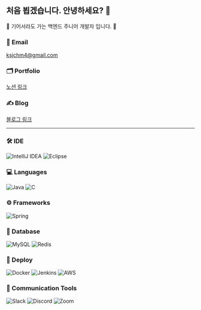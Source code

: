 ## 처음 뵙겠습니다. 안녕하세요? 👋



🐢 기어서라도 가는 백엔드 주니어 개발자 입니다. 🐢

### 📧 Email
ksjchm4@gmail.com

### 🗂️ Portfolio
[노션 링크](https://rlackdals.notion.site/1bbf05376b354c6dbbd56eb98544b297?pvs=4)

### ✍️ Blog
[블로그 링크](https://rlackdals.tistory.com/)

---

### 🛠️ IDE
![IntelliJ IDEA](https://img.shields.io/badge/IntelliJ_IDEA-000000.svg?style=for-the-badge&logo=intellij-idea&logoColor=white)
![Eclipse](https://img.shields.io/badge/Eclipse-2C2255?style=for-the-badge&logo=eclipse&logoColor=white)

### 💻 Languages
![Java](https://img.shields.io/badge/Java-ED8B00?style=for-the-badge&logo=openjdk&logoColor=white)
![C](https://img.shields.io/badge/C-00599C?style=for-the-badge&logo=c&logoColor=white)

### ⚙️ Frameworks
![Spring](https://img.shields.io/badge/Spring-6DB33F?style=for-the-badge&logo=spring&logoColor=white)

### 📂 Database
![MySQL](https://img.shields.io/badge/MySQL-00000F?style=for-the-badge&logo=mysql&logoColor=white)
![Redis](https://img.shields.io/badge/Redis-%23DD0031.svg?&style=for-the-badge&logo=redis&logoColor=white)

### 🚀 Deploy
![Docker](https://img.shields.io/badge/Docker-%230db7ed.svg?style=for-the-badge&logo=docker&logoColor=white)
![Jenkins](https://img.shields.io/badge/Jenkins-D24939?style=for-the-badge&logo=jenkins&logoColor=white)
![AWS](https://img.shields.io/badge/Amazon_AWS-FF9900?style=for-the-badge&logo=amazonaws&logoColor=white)

### 💬 Communication Tools
![Slack](https://img.shields.io/badge/Slack-4A154B?style=for-the-badge&logo=slack&logoColor=white)
![Discord](https://img.shields.io/badge/Discord-7289DA?style=for-the-badge&logo=discord&logoColor=white)
![Zoom](https://img.shields.io/badge/Zoom-2D8CFF?style=for-the-badge&logo=zoom&logoColor=white)






